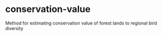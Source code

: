 # conservation-value
Method for estimating conservation value of forest lands to regional bird diversity
